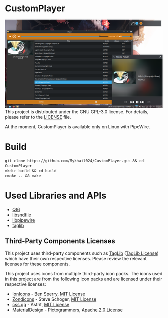 # CustomPlayer
![Screenshot](./Images/Image_0.4.png)
This project is distributed under the GNU GPL-3.0 license.
For details, please refer to the [LICENSE](./LICENSE) file.

At the moment, CustomPlayer is available only on Linux with PipeWire.
# Build
```
git clone https://github.com/Mykhail024/CustomPlayer.git && cd CustomPlayer
mkdir build && cd build
cmake .. && make
```

# Used Libraries and APIs
- [Qt6](https://github.com/qt/qtbase)
- [libsndfile](https://github.com/libsndfile/libsndfile)
- [libpipewire](https://pipewire.org/)
- [taglib](https://github.com/taglib/taglib)

## Third-Party Components Licenses
This project uses third-party components such as [TagLib](https://github.com/taglib/taglib) ([TagLib License](./licenses/TAGLIB_LICENSE)) which have their own respective licenses.
Please review the relevant licenses for these components.

This project uses icons from multiple third-party icon packs. The icons used in this project are from the following icon packs and are licensed under their respective licenses:
- [IonIcons](https://github.com/ionic-team/ionicons) - Ben Sperry, [MIT License](./licenses/IonIcons_LICENSE)
- [Zondicons](https://github.com/dukestreetstudio/zondicons) - Steve Schoger, [MIT License](./licenses/Zondicons_LICENSE)
- [css.gg](https://github.com/astrit/css.gg) - Astrit, [MIT License](./licenses/css.gg_LICENSE)
- [MaterialDesign](https://github.com/Templarian/MaterialDesign) - Pictogrammers, [Apache 2.0 License](./licenses/MaterialDesign_LICENSE)

